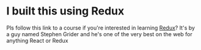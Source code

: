 # I built this using Redux

Pls follow this link to a course if you're interested in learning [Redux](https://www.udemy.com/react-redux/)?
It's by a guy named Stephen Grider and he's one of the very best on the web for anything React or Redux
